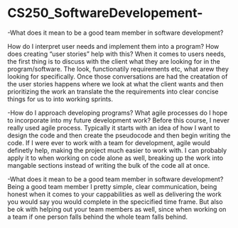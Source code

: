 # CS250_SoftwareDevelopement-


-What does it mean to be a good team member in software development?

How do I interpret user needs and implement them into a program? How does creating “user stories” help with this?
When it comes to users needs, the first thing is to discuss with the client what they are looking for in the program/software. The look, functionatily requirements etc, what arew they looking for specifically. Once those conversations are had the creatation of the user stories happens where we look at what the client wants and then prioritizing the work an translate the the requirements into clear concise things for us to into working sprints. 


-How do I approach developing programs? What agile processes do I hope to incorporate into my future development work?
Before this course, I never really used agile process. Typically it starts with an idea of how I want to design the code and then create the pseudocode and then begin writing the code. If I were ever to work with a team for development, agile would definetly help, making the project much easier to work with. I can probably apply it to when working on code alone as well, breaking up the work into mangable sections instead of writing the bulk of the code all at once. 



-What does it mean to be a good team member in software development?
Being a good team member I pretty simple, clear communication, being honest when it comes to your cappabilities as well as delivering the work you would say you would complete in the specicified time frame. But also be ok with helping out your team members as well, since when working on a team if one person falls behind the whole team falls behind. 
